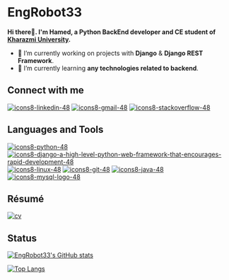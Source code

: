 # EngRobot33

**Hi there👋. I'm Hamed, a Python BackEnd developer and CE student of [Kharazmi University](https://khu.ac.ir/).**

- 🔭 I’m currently working on projects with **Django** & **Django REST Framework**.
- 🌱 I’m currently learning **any technologies related to backend**.


## Connect with me
[![icons8-linkedin-48](https://user-images.githubusercontent.com/74541595/179397144-552658c1-0a28-46b5-be2b-3fbf85ace9d8.png)](https://www.linkedin.com/in/hmdkhsrvee)
[![icons8-gmail-48](https://user-images.githubusercontent.com/74541595/179397245-37cdb849-4283-4f70-956c-f2e739e44401.png)](mailto:hmdkhsrvee@gmail.com)
[![icons8-stackoverflow-48](https://user-images.githubusercontent.com/74541595/208392168-91b0449f-d986-4799-9745-5bffba469a26.png)](https://stackoverflow.com/users/20813604/hamed-khosravi)


## Languages and Tools
[![icons8-python-48](https://user-images.githubusercontent.com/74541595/179397613-97fde14d-0aac-43d5-82b5-32566434f76c.png)](https://www.python.org/)
[![icons8-django-a-high-level-python-web-framework-that-encourages-rapid-development-48](https://user-images.githubusercontent.com/74541595/179397616-265545b6-1b33-4b28-a8bc-9f951a127785.png)](https://www.djangoproject.com/)
[![icons8-linux-48](https://user-images.githubusercontent.com/74541595/179397629-e5dd2796-0605-4f22-817a-39db48d4fd21.png)](https://www.linux.org/)
[![icons8-git-48](https://user-images.githubusercontent.com/74541595/208393107-9f5e6a31-45a4-47bc-bdbe-a430a0581ba4.png)](https://git-scm.com/)
[![icons8-java-48](https://user-images.githubusercontent.com/74541595/179397635-6065c1dd-fbd9-4fe9-9088-0e8bbebadecb.png)](https://www.java.com/)
[![icons8-mysql-logo-48](https://user-images.githubusercontent.com/74541595/179397677-e0c6910c-db16-4a0c-a4a1-44aba86c7d35.png)](https://www.mysql.com/)


## Résumé
[![cv](https://user-images.githubusercontent.com/74541595/180615167-4281c951-07e0-4350-be9b-63f8836b7f70.png)](https://drive.google.com/file/d/1T_y_JZ8bpUJQsela2Fa-gqSc0Gq2OGpr/view?usp=sharing)


## Status
[![EngRobot33's GitHub stats](https://github-readme-stats.vercel.app/api?username=EngRobot33)](https://github.com/anuraghazra/github-readme-stats)

[![Top Langs](https://github-readme-stats.vercel.app/api/top-langs/?username=EngRobot33&hide=javascript,html,css,scss&layout=compact)](https://github.com/anuraghazra/github-readme-stats)
